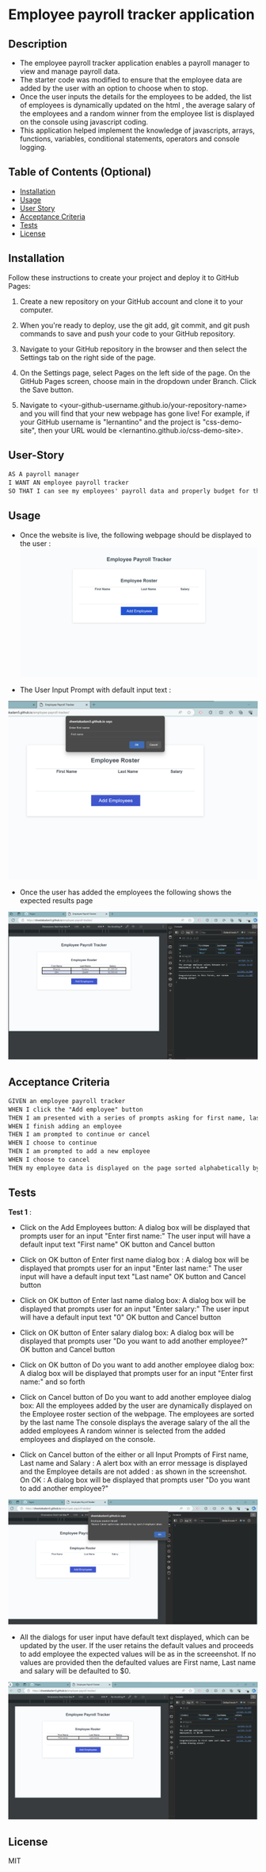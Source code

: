 # Employee payroll tracker application

## Description


- The employee payroll tracker application enables a payroll manager to view and manage payroll data. 
- The starter code was modified to ensure that the employee data are added by the user with an option to choose when to stop.
- Once the user inputs the details for the employees to be added, the list of employees is dynamically updated on the html , the average salary of the employees and a random winner from the employee list is displayed on the console using javascript coding. 
- This application helped implement the knowledge of javascripts, arrays, functions, variables, conditional statements, operators and console logging.

## Table of Contents (Optional)

- [Installation](#installation)
- [Usage](#usage)
- [User Story](#user-story)
- [Acceptance Criteria](#acceptance-criteria)
- [Tests](#tests)
- [License](#license)

## Installation

Follow these instructions to create your project and deploy it to GitHub Pages:

1. Create a new repository on your GitHub account and clone it to your computer.

2. When you're ready to deploy, use the git add, git commit, and git push commands to save and push your code to your GitHub repository.

3. Navigate to your GitHub repository in the browser and then select the Settings tab on the right side of the page.

4. On the Settings page, select Pages on the left side of the page. On the GitHub Pages screen, choose main in the dropdown under Branch. Click the Save button.

5. Navigate to <your-github-username.github.io/your-repository-name> and you will find that your new webpage has gone live! For example, if your GitHub username is "lernantino" and the project is "css-demo-site", then your URL would be <lernantino.github.io/css-demo-site>.


## User-Story

```md
AS A payroll manager
I WANT AN employee payroll tracker
SO THAT I can see my employees' payroll data and properly budget for the company
```

## Usage

- Once the website is live, the following webpage should be displayed to the user :
![alt text](assets/images/EmployeePayrollTrackerHomePage.jpeg)

- The User Input Prompt with default input text :

![alt text](assets/images/UserInputPrompt.png)

- Once the user has added the employees the following shows the expected results page

![alt text](assets/images/ExpectedResultPage.png)

## Acceptance Criteria

```md
GIVEN an employee payroll tracker
WHEN I click the "Add employee" button
THEN I am presented with a series of prompts asking for first name, last name, and salary
WHEN I finish adding an employee
THEN I am prompted to continue or cancel
WHEN I choose to continue
THEN I am prompted to add a new employee
WHEN I choose to cancel
THEN my employee data is displayed on the page sorted alphabetically by last name, and the console shows computed and aggregated data
```


## Tests

**Test 1** : 
- Click on the Add Employees button: 
        A dialog box will be displayed that prompts user for an input "Enter first name:" 
        The user input will have a default input text "First name"
        OK button and Cancel button

- Click on OK button of Enter first name dialog box :
        A dialog box will be displayed that prompts user for an input "Enter last name:" 
        The user input will have a default input text "Last name"
        OK button and Cancel button

- Click on OK button of Enter last name dialog box:
        A dialog box will be displayed that prompts user for an input "Enter salary:" 
        The user input will have a default input text "0"
        OK button and Cancel button

- Click on OK button of Enter salary dialog box:
        A dialog box will be displayed that prompts user "Do you want to add another employee?"        
        OK button and Cancel button

- Click on OK button of Do you want to add another employee dialog box:
        A dialog box will be displayed that prompts user for an input "Enter first name:" and so forth


- Click on Cancel button of Do you want to add another employee dialog box:
        All the employees added by the user are dynamically displayed on the Employee roster section of the webpage.
        The employees are sorted by the last name
        The console displays the average salary of the all the added employees
        A random winner is selected from the added employees and displayed on the console.


- Click on Cancel button of the either or all Input Prompts of First name, Last name and Salary :
        A alert box with an error message is displayed and the Employee details are not added : as shown in the screenshot.
        On OK : A dialog box will be displayed that prompts user "Do you want to add another employee?" 

![alt text](assets/images/ErrorMessage_OnCancelOfInputPrompt.png)  


- All the dialogs for user input have default text displayed, which can be updated by the user. If the user retains the default values and proceeds to add employee the expected values will be as in the screeenshot.
If no values are provided then the defaulted values are First name, Last name and salary will be defaulted to $0.

![alt text](assets/images/DefaultValuesEmployee.png)


## License

MIT


